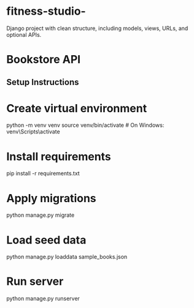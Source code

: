 # fitness-studio-
Django project with clean structure, including models, views, URLs, and optional APIs.



# Bookstore API

## Setup Instructions



# Create virtual environment
python -m venv venv
source venv/bin/activate  # On Windows: venv\Scripts\activate

# Install requirements
pip install -r requirements.txt

# Apply migrations
python manage.py migrate

# Load seed data
python manage.py loaddata sample_books.json

# Run server
python manage.py runserver

